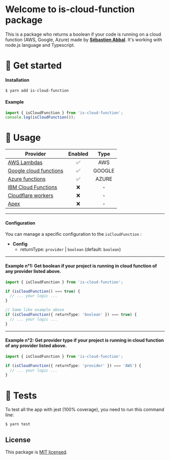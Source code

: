 # Welcome to is-cloud-function package

This is a package who returns a boolean if your code is running on a cloud function (AWS, Google, Azure) made by **[Sébastien Abbal](https://github.com/sebastien-abbal)**. It's working with node.js language and Typescript.

# 🚀 Get started

#### Installation

```
$ yarn add is-cloud-function
```

#### Example

```typescript
import { isCloudFunction } from 'is-cloud-function';
console.log(isCloudFunction());
```

# 👾 Usage

| Provider                                                                                                         | Enabled |  Type  |
| ---------------------------------------------------------------------------------------------------------------- | :-----: | :----: |
| [AWS Lambdas](https://aws.amazon.com/fr/lambda/)                                                                 |   ✅    |  AWS   |
| [Google cloud functions](https://cloud.google.com/functions)                                                     |   ✅    | GOOGLE |
| [Azure functions](https://azure.microsoft.com/en-us/services/functions/)                                         |   ✅    | AZURE  |
| [IBM Cloud Functions](https://cloud.ibm.com/functions/)                                                          |   ❌    |   -    |
| [Cloudflare workers](https://workers.cloudflare.com/)                                                            |   ❌    |   -    |
| [Apex](https://developer.salesforce.com/docs/atlas.en-us.apexref.meta/apexref/apex_class_functions_Function.htm) |   ❌    |   -    |

---

#### Configuration

You can manage a specific configuration to the `isCloudFunction` :

- **Config**
  - returnType: `provider` | `boolean` (default: `boolean`)

---

#### Example n°1: Get boolean if your project is running in cloud function of any provider listed above.

```typescript
import { isCloudFunction } from 'is-cloud-function';

if (isCloudFunction() === true) {
  // ... your logic ...
}

// Same like example above
if (isCloudFunction({ returnType: 'boolean' }) === true) {
  // ... your logic ...
}
```

---

#### Example n°2: Get provider type if your project is running in cloud function of any provider listed above.

```typescript
import { isCloudFunction } from 'is-cloud-function';

if (isCloudFunction({ returnType: 'provider' }) === 'AWS') {
  // ... your logic ...
}
```

# 🚦 Tests

To test all the app with jest (100% coverage), you need to run this command line:

```
$ yarn test
```

## License

This package is [MIT licensed](LICENSE.md).
